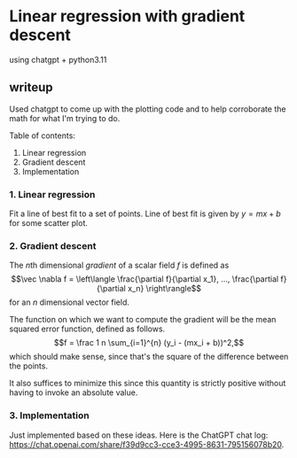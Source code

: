 # Linear regression with gradient descent
using chatgpt + python3.11

## writeup

Used chatgpt to come up with the plotting code and to help corroborate the math for what I'm trying to do.

Table of contents:
1. Linear regression
2. Gradient descent
3. Implementation

### 1. Linear regression

Fit a line of best fit to a set of points. Line of best fit is given by $y = m x + b$ for some scatter plot.

### 2. Gradient descent

The $n$th dimensional *gradient* of a scalar field $f$ is defined as $$\vec \nabla f = \left\langle \frac{\partial f}{\partial x_1}, ..., \frac{\partial f}{\partial x_n} \right\rangle$$ for an $n$ dimensional vector field.

The function on which we want to compute the gradient will be the mean squared error function, defined as follows.
$$f = \frac 1 n \sum_{i=1}^{n} (y_i - (mx_i + b))^2,$$ which should make sense, since that's the square of the difference between the points.

It also suffices to minimize this since this quantity is strictly positive without having to invoke an absolute value.

### 3. Implementation

Just implemented based on these ideas. Here is the ChatGPT chat log: https://chat.openai.com/share/f39d9cc3-cce3-4995-8631-795156078b20.
